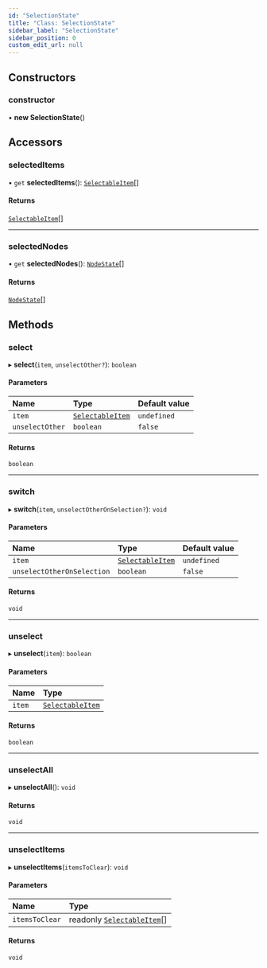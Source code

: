 ```yaml
---
id: "SelectionState"
title: "Class: SelectionState"
sidebar_label: "SelectionState"
sidebar_position: 0
custom_edit_url: null
---
```


## Constructors

### constructor

• **new SelectionState**()

## Accessors

### selectedItems

• `get` **selectedItems**(): [`SelectableItem`](../#selectableitem)[]

#### Returns

[`SelectableItem`](../#selectableitem)[]

___

### selectedNodes

• `get` **selectedNodes**(): [`NodeState`](NodeState)[]

#### Returns

[`NodeState`](NodeState)[]

## Methods

### select

▸ **select**(`item`, `unselectOther?`): `boolean`

#### Parameters

| Name | Type | Default value |
| :------ | :------ | :------ |
| `item` | [`SelectableItem`](../#selectableitem) | `undefined` |
| `unselectOther` | `boolean` | `false` |

#### Returns

`boolean`

___

### switch

▸ **switch**(`item`, `unselectOtherOnSelection?`): `void`

#### Parameters

| Name | Type | Default value |
| :------ | :------ | :------ |
| `item` | [`SelectableItem`](../#selectableitem) | `undefined` |
| `unselectOtherOnSelection` | `boolean` | `false` |

#### Returns

`void`

___

### unselect

▸ **unselect**(`item`): `boolean`

#### Parameters

| Name | Type |
| :------ | :------ |
| `item` | [`SelectableItem`](../#selectableitem) |

#### Returns

`boolean`

___

### unselectAll

▸ **unselectAll**(): `void`

#### Returns

`void`

___

### unselectItems

▸ **unselectItems**(`itemsToClear`): `void`

#### Parameters

| Name | Type |
| :------ | :------ |
| `itemsToClear` | readonly [`SelectableItem`](../#selectableitem)[] |

#### Returns

`void`
